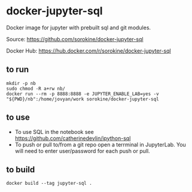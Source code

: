 # docker-jupyter-sql
Docker image for jupyter with prebuilt sql and git modules.

Source: https://github.com/sorokine/docker-jupyter-sql

Docker Hub: https://hub.docker.com/r/sorokine/docker-jupyter-sql

## to run

```
mkdir -p nb
sudo chmod -R a+rw nb/
docker run --rm -p 8888:8888 -e JUPYTER_ENABLE_LAB=yes -v "${PWD}/nb":/home/jovyan/work sorokine/docker-jupyter-sql
```

## to use

* To use SQL in the notebook see https://github.com/catherinedevlin/ipython-sql
* To push or pull to/from a git repo open a terrminal in JupyterLab.  You will need to enter user/password for each push or pull.

## to build

```
docker build --tag jupyter-sql .
```

